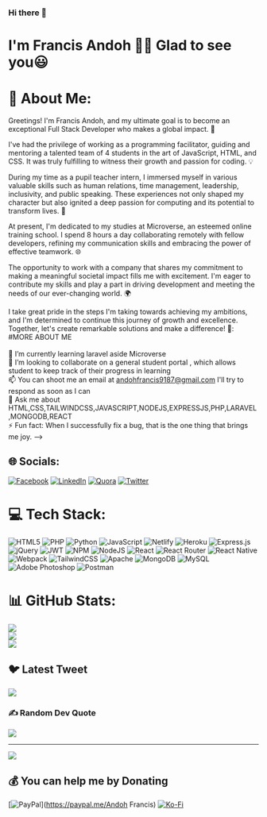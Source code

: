 ### Hi there 👋
# I'm Francis Andoh 🙋🏼 Glad to see you😃

# 💫 About Me:
Greetings! I'm Francis Andoh, and my ultimate goal is to become an exceptional Full Stack Developer who makes a global impact. 🚀

I've had the privilege of working as a programming facilitator, guiding and mentoring a talented team of 4 students in the art of JavaScript, HTML, and CSS. It was truly fulfilling to witness their growth and passion for coding. 💡

During my time as a pupil teacher intern, I immersed myself in various valuable skills such as human relations, time management, leadership, inclusivity, and public speaking. These experiences not only shaped my character but also ignited a deep passion for computing and its potential to transform lives. 💪

At present, I'm dedicated to my studies at Microverse, an esteemed online training school. I spend 8 hours a day collaborating remotely with fellow developers, refining my communication skills and embracing the power of effective teamwork. 🌐

The opportunity to work with a company that shares my commitment to making a meaningful societal impact fills me with excitement. I'm eager to contribute my skills and play a part in driving development and meeting the needs of our ever-changing world. 🌍

I take great pride in the steps I'm taking towards achieving my ambitions, and I'm determined to continue this journey of growth and excellence. Together, let's create remarkable solutions and make a difference! 🌟: #MORE ABOUT ME<br><br>       🌱 I’m currently learning laravel aside Microverse<br>    👯 I’m looking to collaborate on a general student portal , which allows student to keep track of their progress in learning<br>    📫 You can shoot me an email at andohfrancis9187@gmail.com I'll try to respond as soon as I can<br>    💬 Ask me about HTML,CSS,TAILWINDCSS,JAVASCRIPT,NODEJS,EXPRESSJS,PHP,LARAVEL,MONGODB,REACT<br>    ⚡ Fun fact: When I successfully fix a bug, that is the one thing that brings me joy. --><br>


## 🌐 Socials:
[![Facebook](https://img.shields.io/badge/Facebook-%231877F2.svg?logo=Facebook&logoColor=white)](https://facebook.com/https://web.facebook.com/andoh.francis.98) [![LinkedIn](https://img.shields.io/badge/LinkedIn-%230077B5.svg?logo=linkedin&logoColor=white)](https://linkedin.com/in/https://www.linkedin.com/in/andoh-francis-133aa7245/) [![Quora](https://img.shields.io/badge/Quora-%23B92B27.svg?logo=Quora&logoColor=white)](https://quora.com/profile/https://www.quora.com/profile/Andoh-Francis) [![Twitter](https://img.shields.io/badge/Twitter-%231DA1F2.svg?logo=Twitter&logoColor=white)](https://twitter.com/https://twitter.com/home) 

# 💻 Tech Stack:
![HTML5](https://img.shields.io/badge/html5-%23E34F26.svg?style=for-the-badge&logo=html5&logoColor=white) ![PHP](https://img.shields.io/badge/php-%23777BB4.svg?style=for-the-badge&logo=php&logoColor=white) ![Python](https://img.shields.io/badge/python-3670A0?style=for-the-badge&logo=python&logoColor=ffdd54) ![JavaScript](https://img.shields.io/badge/javascript-%23323330.svg?style=for-the-badge&logo=javascript&logoColor=%23F7DF1E) ![Netlify](https://img.shields.io/badge/netlify-%23000000.svg?style=for-the-badge&logo=netlify&logoColor=#00C7B7) ![Heroku](https://img.shields.io/badge/heroku-%23430098.svg?style=for-the-badge&logo=heroku&logoColor=white) ![Express.js](https://img.shields.io/badge/express.js-%23404d59.svg?style=for-the-badge&logo=express&logoColor=%2361DAFB) ![jQuery](https://img.shields.io/badge/jquery-%230769AD.svg?style=for-the-badge&logo=jquery&logoColor=white) ![JWT](https://img.shields.io/badge/JWT-black?style=for-the-badge&logo=JSON%20web%20tokens) ![NPM](https://img.shields.io/badge/NPM-%23000000.svg?style=for-the-badge&logo=npm&logoColor=white) ![NodeJS](https://img.shields.io/badge/node.js-6DA55F?style=for-the-badge&logo=node.js&logoColor=white) ![React](https://img.shields.io/badge/react-%2320232a.svg?style=for-the-badge&logo=react&logoColor=%2361DAFB) ![React Router](https://img.shields.io/badge/React_Router-CA4245?style=for-the-badge&logo=react-router&logoColor=white) ![React Native](https://img.shields.io/badge/react_native-%2320232a.svg?style=for-the-badge&logo=react&logoColor=%2361DAFB) ![Webpack](https://img.shields.io/badge/webpack-%238DD6F9.svg?style=for-the-badge&logo=webpack&logoColor=black) ![TailwindCSS](https://img.shields.io/badge/tailwindcss-%2338B2AC.svg?style=for-the-badge&logo=tailwind-css&logoColor=white) ![Apache](https://img.shields.io/badge/apache-%23D42029.svg?style=for-the-badge&logo=apache&logoColor=white) ![MongoDB](https://img.shields.io/badge/MongoDB-%234ea94b.svg?style=for-the-badge&logo=mongodb&logoColor=white) ![MySQL](https://img.shields.io/badge/mysql-%2300f.svg?style=for-the-badge&logo=mysql&logoColor=white) ![Adobe Photoshop](https://img.shields.io/badge/adobephotoshop-%2331A8FF.svg?style=for-the-badge&logo=adobephotoshop&logoColor=white) ![Postman](https://img.shields.io/badge/Postman-FF6C37?style=for-the-badge&logo=postman&logoColor=white)
# 📊 GitHub Stats:
![](https://github-readme-stats.vercel.app/api?username=CobbyElsonfx&theme=dark&hide_border=false&include_all_commits=false&count_private=true)<br/>
![](https://github-readme-streak-stats.herokuapp.com/?user=CobbyElsonfx&theme=dark&hide_border=false)<br/>
![](https://github-readme-stats.vercel.app/api/top-langs/?username=CobbyElsonfx&theme=dark&hide_border=false&include_all_commits=false&count_private=true&layout=compact)



## 🐦 Latest Tweet
[![](https://gtce.itsvg.in/api?username=https://twitter.com/home)](https://github.com/VishwaGauravIn/github-twitter-card-embed)

### ✍️ Random Dev Quote
![](https://quotes-github-readme.vercel.app/api?type=horizontal&theme=radical)

---
[![](https://visitcount.itsvg.in/api?id=CobbyElsonfx&icon=0&color=0)](https://visitcount.itsvg.in)

  ## 💰 You can help me by Donating
  [![PayPal](https://img.shields.io/badge/PayPal-00457C?style=for-the-badge&logo=paypal&logoColor=white)](https://paypal.me/Andoh Francis) [![Ko-Fi](https://img.shields.io/badge/Ko--fi-F16061?style=for-the-badge&logo=ko-fi&logoColor=white)](https://ko-fi.com/CobbyElsonfx) 

  
<!-- Proudly created with GPRM ( https://gprm.itsvg.in ) -->
